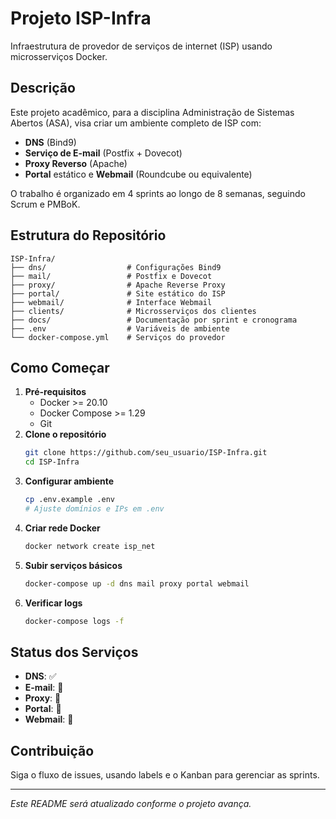 # Projeto ISP-Infra

Infraestrutura de provedor de serviços de internet (ISP) usando microsserviços Docker.

## Descrição
Este projeto acadêmico, para a disciplina Administração de Sistemas Abertos (ASA), visa criar um ambiente completo de ISP com:

- **DNS** (Bind9)
- **Serviço de E-mail** (Postfix + Dovecot)
- **Proxy Reverso** (Apache)
- **Portal** estático e **Webmail** (Roundcube ou equivalente)

O trabalho é organizado em 4 sprints ao longo de 8 semanas, seguindo Scrum e PMBoK.

## Estrutura do Repositório
```
ISP-Infra/
├── dns/                  # Configurações Bind9
├── mail/                 # Postfix e Dovecot
├── proxy/                # Apache Reverse Proxy
├── portal/               # Site estático do ISP
├── webmail/              # Interface Webmail
├── clients/              # Microsserviços dos clientes
├── docs/                 # Documentação por sprint e cronograma
├── .env                  # Variáveis de ambiente
└── docker-compose.yml    # Serviços do provedor
```

## Como Começar

1. **Pré-requisitos**
   - Docker >= 20.10
   - Docker Compose >= 1.29
   - Git
2. **Clone o repositório**
   ```bash
   git clone https://github.com/seu_usuario/ISP-Infra.git
   cd ISP-Infra
   ```
3. **Configurar ambiente**
   ```bash
   cp .env.example .env
   # Ajuste domínios e IPs em .env
   ```
4. **Criar rede Docker**
   ```bash
   docker network create isp_net
   ```
5. **Subir serviços básicos**
   ```bash
   docker-compose up -d dns mail proxy portal webmail
   ```
6. **Verificar logs**
   ```bash
   docker-compose logs -f
   ```

## Status dos Serviços
- **DNS**: ✅
- **E-mail**: 🚧
- **Proxy**: 🚧
- **Portal**: 🚧
- **Webmail**: 🚧

## Contribuição
Siga o fluxo de issues, usando labels e o Kanban para gerenciar as sprints.

---
*Este README será atualizado conforme o projeto avança.*
